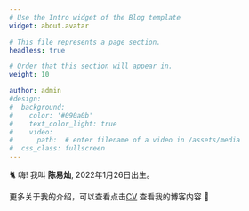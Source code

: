 ```yaml
---
# Use the Intro widget of the Blog template
widget: about.avatar

# This file represents a page section.
headless: true

# Order that this section will appear in.
weight: 10

author: admin
#design:
#  background:
#    color: '#090a0b'
#    text_color_light: true
#    video:
#      path:  # enter filename of a video in /assets/media
#  css_class: fullscreen
---
```


🐈 嗨! 我叫 **陈易灿**, 2022年1月26日出生。

更多关于我的介绍，可以查看点击[CV](/about/) 查看我的博客内容 🌈
